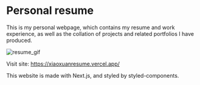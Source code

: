 # Personal resume
This is my personal webpage, which contains my resume and work experience, as well as the collation of projects and related portfolios I have produced.

![resume_gif](/public/images/resume.gif)

Visit site: https://xiaoxuanresume.vercel.app/

This website is made with Next.js, and styled by styled-components.